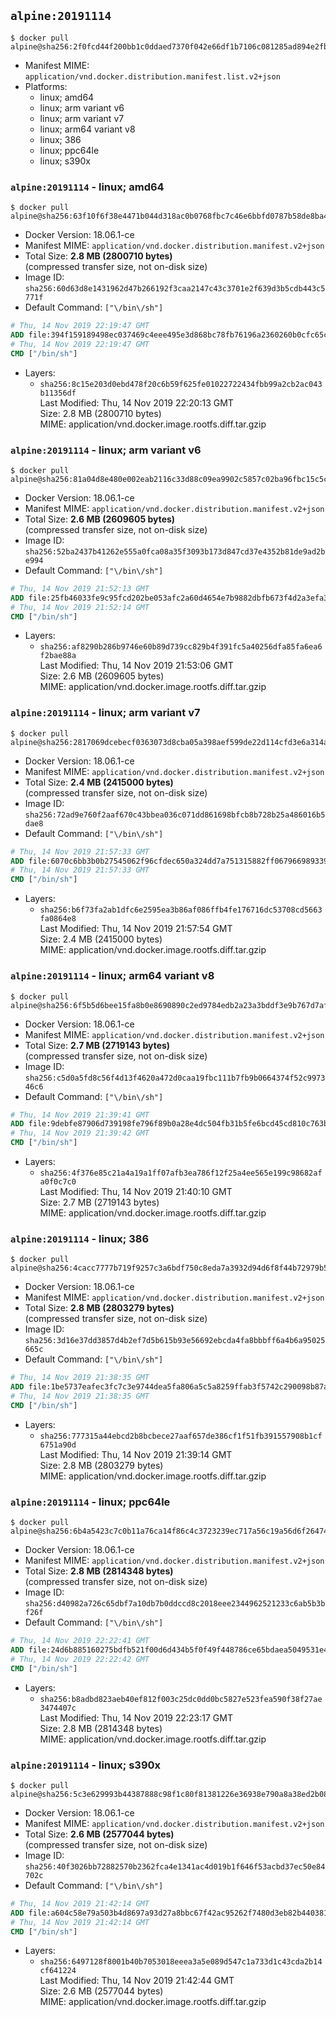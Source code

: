 ## `alpine:20191114`

```console
$ docker pull alpine@sha256:2f0fcd44f200bb1c0ddaed7370f042e66df1b7106c081285ad894e2fb9ba5bd2
```

-	Manifest MIME: `application/vnd.docker.distribution.manifest.list.v2+json`
-	Platforms:
	-	linux; amd64
	-	linux; arm variant v6
	-	linux; arm variant v7
	-	linux; arm64 variant v8
	-	linux; 386
	-	linux; ppc64le
	-	linux; s390x

### `alpine:20191114` - linux; amd64

```console
$ docker pull alpine@sha256:63f10f6f38e4471b044d318ac0b0768fbc7c46e6bbfd0787b58de8ba43496b50
```

-	Docker Version: 18.06.1-ce
-	Manifest MIME: `application/vnd.docker.distribution.manifest.v2+json`
-	Total Size: **2.8 MB (2800710 bytes)**  
	(compressed transfer size, not on-disk size)
-	Image ID: `sha256:60d63d8e1431962d47b266192f3caa2147c43c3701e2f639d3b5cdb443c5771f`
-	Default Command: `["\/bin\/sh"]`

```dockerfile
# Thu, 14 Nov 2019 22:19:47 GMT
ADD file:394f159189498ec037469c4eee495e3d868bc78fb76196a2360260b0cfc65c2c in / 
# Thu, 14 Nov 2019 22:19:47 GMT
CMD ["/bin/sh"]
```

-	Layers:
	-	`sha256:8c15e203d0ebd478f20c6b59f625fe01022722434fbb99a2cb2ac043b11356df`  
		Last Modified: Thu, 14 Nov 2019 22:20:13 GMT  
		Size: 2.8 MB (2800710 bytes)  
		MIME: application/vnd.docker.image.rootfs.diff.tar.gzip

### `alpine:20191114` - linux; arm variant v6

```console
$ docker pull alpine@sha256:81a04d8e480e002eab2116c33d88c09ea9902c5857c02ba96fbc15c5cde4d6a6
```

-	Docker Version: 18.06.1-ce
-	Manifest MIME: `application/vnd.docker.distribution.manifest.v2+json`
-	Total Size: **2.6 MB (2609605 bytes)**  
	(compressed transfer size, not on-disk size)
-	Image ID: `sha256:52ba2437b41262e555a0fca08a35f3093b173d847cd37e4352b81de9ad2be994`
-	Default Command: `["\/bin\/sh"]`

```dockerfile
# Thu, 14 Nov 2019 21:52:13 GMT
ADD file:25fb46033fe9c95fcd202be053afc2a60d4654e7b9882dbfb673f4d2a3efa376 in / 
# Thu, 14 Nov 2019 21:52:14 GMT
CMD ["/bin/sh"]
```

-	Layers:
	-	`sha256:af8290b286b9746e60b89d739cc829b4f391fc5a40256dfa85fa6ea6f2bae88a`  
		Last Modified: Thu, 14 Nov 2019 21:53:06 GMT  
		Size: 2.6 MB (2609605 bytes)  
		MIME: application/vnd.docker.image.rootfs.diff.tar.gzip

### `alpine:20191114` - linux; arm variant v7

```console
$ docker pull alpine@sha256:2817069dcebecf0363073d8cba05a398aef599de22d114cfd3e6a314a17e7756
```

-	Docker Version: 18.06.1-ce
-	Manifest MIME: `application/vnd.docker.distribution.manifest.v2+json`
-	Total Size: **2.4 MB (2415000 bytes)**  
	(compressed transfer size, not on-disk size)
-	Image ID: `sha256:72ad9e760f2aaf670c43bbea036c071dd861698bfcb8b728b25a486016b5dae8`
-	Default Command: `["\/bin\/sh"]`

```dockerfile
# Thu, 14 Nov 2019 21:57:33 GMT
ADD file:6070c6bb3b0b27545062f96cfdec650a324dd7a751315882ff06796698933941 in / 
# Thu, 14 Nov 2019 21:57:33 GMT
CMD ["/bin/sh"]
```

-	Layers:
	-	`sha256:b6f73fa2ab1dfc6e2595ea3b86af086ffb4fe176716dc53708cd5663fa0864e8`  
		Last Modified: Thu, 14 Nov 2019 21:57:54 GMT  
		Size: 2.4 MB (2415000 bytes)  
		MIME: application/vnd.docker.image.rootfs.diff.tar.gzip

### `alpine:20191114` - linux; arm64 variant v8

```console
$ docker pull alpine@sha256:6f5b5d6bee15fa8b0e8690890c2ed9784edb2a23a3bddf3e9b767d7afb38b03a
```

-	Docker Version: 18.06.1-ce
-	Manifest MIME: `application/vnd.docker.distribution.manifest.v2+json`
-	Total Size: **2.7 MB (2719143 bytes)**  
	(compressed transfer size, not on-disk size)
-	Image ID: `sha256:c5d0a5fd8c56f4d13f4620a472d0caa19fbc111b7fb9b0664374f52c997346c6`
-	Default Command: `["\/bin\/sh"]`

```dockerfile
# Thu, 14 Nov 2019 21:39:41 GMT
ADD file:9debfe87906d739198fe796f89b0a28e4dc504fb31b5fe6bcd45cd810c763bbb in / 
# Thu, 14 Nov 2019 21:39:42 GMT
CMD ["/bin/sh"]
```

-	Layers:
	-	`sha256:4f376e85c21a4a19a1ff07afb3ea786f12f25a4ee565e199c98682afa0f0c7c0`  
		Last Modified: Thu, 14 Nov 2019 21:40:10 GMT  
		Size: 2.7 MB (2719143 bytes)  
		MIME: application/vnd.docker.image.rootfs.diff.tar.gzip

### `alpine:20191114` - linux; 386

```console
$ docker pull alpine@sha256:4cacc7777b719f9257c3a6bdf750c8eda7a3932d94d6f8f44b72979b50046268
```

-	Docker Version: 18.06.1-ce
-	Manifest MIME: `application/vnd.docker.distribution.manifest.v2+json`
-	Total Size: **2.8 MB (2803279 bytes)**  
	(compressed transfer size, not on-disk size)
-	Image ID: `sha256:3d16e37dd3857d4b2ef7d5b615b93e56692ebcda4fa8bbbff6a4b6a95025665c`
-	Default Command: `["\/bin\/sh"]`

```dockerfile
# Thu, 14 Nov 2019 21:38:35 GMT
ADD file:1be5737eafec3fc7c3e9744dea5fa806a5c5a8259ffab3f5742c290098b87a92 in / 
# Thu, 14 Nov 2019 21:38:35 GMT
CMD ["/bin/sh"]
```

-	Layers:
	-	`sha256:777315a44ebcd2b8bcbece27aaf657de386cf1f51fb391557908b1cf6751a90d`  
		Last Modified: Thu, 14 Nov 2019 21:39:14 GMT  
		Size: 2.8 MB (2803279 bytes)  
		MIME: application/vnd.docker.image.rootfs.diff.tar.gzip

### `alpine:20191114` - linux; ppc64le

```console
$ docker pull alpine@sha256:6b4a5423c7c0b11a76ca14f86c4c3723239ec717a56c19a56d6f26474f9cc690
```

-	Docker Version: 18.06.1-ce
-	Manifest MIME: `application/vnd.docker.distribution.manifest.v2+json`
-	Total Size: **2.8 MB (2814348 bytes)**  
	(compressed transfer size, not on-disk size)
-	Image ID: `sha256:d40982a726c65dbf7a10db7b0ddccd8c2018eee2344962521233c6ab5b3bf26f`
-	Default Command: `["\/bin\/sh"]`

```dockerfile
# Thu, 14 Nov 2019 22:22:41 GMT
ADD file:24d6b885160275bdfb521f00d6d434b5f0f49f448786ce65bdaea5049531e40d in / 
# Thu, 14 Nov 2019 22:22:42 GMT
CMD ["/bin/sh"]
```

-	Layers:
	-	`sha256:b8adbd823aeb40ef812f003c25dc0dd0bc5827e523fea590f38f27ae3474407c`  
		Last Modified: Thu, 14 Nov 2019 22:23:17 GMT  
		Size: 2.8 MB (2814348 bytes)  
		MIME: application/vnd.docker.image.rootfs.diff.tar.gzip

### `alpine:20191114` - linux; s390x

```console
$ docker pull alpine@sha256:5c3e629993b44387888c98f1c80f81381226e36938e790a8a38ed2b08a5f51ac
```

-	Docker Version: 18.06.1-ce
-	Manifest MIME: `application/vnd.docker.distribution.manifest.v2+json`
-	Total Size: **2.6 MB (2577044 bytes)**  
	(compressed transfer size, not on-disk size)
-	Image ID: `sha256:40f3026bb72882570b2362fca4e1341ac4d019b1f646f53acbd37ec50e84702c`
-	Default Command: `["\/bin\/sh"]`

```dockerfile
# Thu, 14 Nov 2019 21:42:14 GMT
ADD file:a604c58e79a503b4d8697a93d27a8bbc67f42ac95262f7480d3eb82b4403811c in / 
# Thu, 14 Nov 2019 21:42:14 GMT
CMD ["/bin/sh"]
```

-	Layers:
	-	`sha256:6497128f8001b40b7053018eeea3a5e089d547c1a733d1c43cda2b14cf641224`  
		Last Modified: Thu, 14 Nov 2019 21:42:44 GMT  
		Size: 2.6 MB (2577044 bytes)  
		MIME: application/vnd.docker.image.rootfs.diff.tar.gzip
